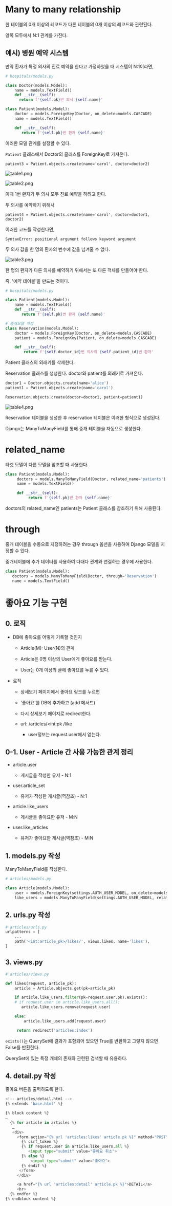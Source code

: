# Many to many relationship

한 테이블의 0개 이상의 레코드가 다른 테이블의 0개 이상의 레코드와 관련된다. 

양쪽 모두에서 N:1 관계를 가진다. 

## 예시) 병원 예약 시스템

만약 환자가 특정 의사의 진료 예약을 한다고 가정하였을 때 시스템이 N:1이라면,

```python
# hospitals/models.py

class Doctor(models.Model):    
    name = models.TextField()
    def __str__(self):
      return f'{self.pk}번 의사 {self.name}'

class Patient(models.Model):
    doctor = models.ForeignKey(Doctor, on_delete=models.CASCADE)
    name = models.TextField()

    def __str__(self):
       return f'{self.pk}번 환자 {self.name}'
```

이러한 모델 관계를 설정할 수 있다.  

`Patient` 클래스에서 Doctor의 클래스를 ForeignKey로 가져온다. 

`patient3 = Patient.objects.create(name='carol', doctor=doctor2)`

![table1.png](./Django.assets/table1.png)

![table2.png](./Django.assets/table2.png)

이때 1번 환자가 두 의사 모두 진료 예약을 하려고 한다.

두 의사를 예약하기 위해서

`patient4 = Patient.objects.create(name='carol', doctor=doctor1, doctor2)`

이러한 코드를 작성한다면, 

`SyntaxError: positional argument follows keyword argument`

두 의사 값을 한 명의 환자의 변수에 값을 넘겨줄 수 없다. 

![table3.png](./Django.assets/table3.png)

한 명의 환자가 다른 의사를 예약하기 위해서는 또 다른 객체를 만들어야 한다. 

즉, '예약 테이블'을 만드는 것이다. 

```python
# hospitals/models.py

class Patient(models.Model):
    name = models.TextField()
    def __str__(self):
       return f'{self.pk}번 환자 {self.name}'

# 중개모델 작성
class Reservation(models.Model):
    doctor = models.ForeignKey(Doctor, on_delete=models.CASCADE)
    patient = models.ForeignKey(Patient, on_delete=models.CASCADE)

    def __str__(self):
        return f'{self.doctor_id}번 의사의 {self.patient_id}번 환자'
```

Patient 클래스의 외래키를 삭제한다. 

Reservation 클래스를 생성한다.  doctor와 patient를 외래키로 가져온다. 

```python
doctor1 = Doctor.objects.create(name='alice')
patient1 = Patient.objects.create(name='carol')  

Reservation.objects.create(doctor=doctor1, patient=patient1)
```

![table4.png](./Django.assets/table4.png)

Reservation 테이블을 생성한 후 reservation 테이블은 이러한 형식으로 생성된다. 

Django는 ManyToManyField를 통해 중개 테이블을 자동으로 생성한다. 

# related_name

타겟 모델이 다른 모델을 참조할 때 사용한다. 

```python
class Patient(models.Model):
     doctors = models.ManyToManyField(Doctor, related_name='patients')
     name = models.TextField()

     def __str__(self):
          return f'{self.pk}번 환자 {self.name}'
```

doctors의 related_name인 patients는 Patient 클래스를 참조하기 위해 사용된다. 

# through

중개 테이블을 수동으로 지정하려는 경우 through 옵션을 사용하여 Django 모델을 지정할 수 있다. 

중개테이블에 추가 데이터를 사용하여 다대다 관계와 연결하는 경우에 사용한다. 

```python
class Patient(models.Model):
   doctors = models.ManyToManyField(Doctor, through='Reservation')
   name = models.TextField()
```

# 좋아요 기능 구현

## 0. 로직

* DB에 좋아요를 어떻게 기록할 것인지
  
  * Article(M): User(N)의 관계
  
  * Article은 0명 이상의 User에게 좋아요를 받는다.
  
  * User는 0개 이상의 글에 좋아요를 누를 수 있다.

* 로직
  
  * 상세보기 페이지에서 좋아요 링크를 누르면
  
  * '좋아요'를 DB에 추가하고 (add 메서드)
  
  * 다시 상세보기 페이지로 redirect한다.
  
  * url: /articles/<int:pk /like
    
    * user정보는 request.user에서 얻는다.

## 0-1. User - Article 간 사용 가능한 관계 정리

* article.user
  
  * 게시글을 작성한 유저 - N:1

* user.article_set
  
  * 유저가 작성한 게시글(역참조) - N:1

* article.like_users
  
  * 게시글을 좋아요한 유저 - M:N

* user.like_articles
  
  * 유저가 좋아요한 게시글(역참조) - M:N

## 1. models.py 작성

ManyToManyField를 작성한다. 

```python
# articles/models.py

class Article(models.Model):
    user = models.ForeignKey(settings.AUTH_USER_MODEL, on_delete=models.CASCADE)
    like_users = models.ManyToManyField(settings.AUTH_USER_MODEL, related_name='like_articles')
```

## 2. urls.py 작성

```python
# articles/urls.py
urlpatterns = [
    ...
    path('<int:article_pk>/likes/', views.likes, name='likes'),
]
```

## 3. views.py

```python
# articles/views.py

def likes(request, article_pk):
    article = Article.objects.get(pk=article_pk)

    if article.like_users.filter(pk=request.user.pk).exists():
    # if request.user in article.like_users.all():
       article.like_users.remove(request.user)

    else:
        article.like_users.add(request.user)

     return redirect('articles:index')
```

`exists()`는 QuerySet에 결과가 포함되어 있으면 True를 반환하고 그렇지 않으면 False를 반환한다. 

QuerySet에 있는 특정 개체의 존재와 관련된 검색할 때 유용하다. 

## 4. detail.py 작성

좋아요 버튼을 출력하도록 한다. 

```python
<!-- articles/detail.html -->
{% extends 'base.html' %}

{% block content %}
…
  {% for article in articles %}
   …
   <div>
     <form action="{% url 'articles:likes' article.pk %}" method="POST">
       {% csrf_token %}
       {% if request.user in article.like_users.all %}
          <input type="submit" value="좋아요 취소">
       {% else %}
           <input type="submit" value="좋아요">
       {% endif %}
      </form>
     </div>

     <a href="{% url 'articles:detail' article.pk %}">DETAIL</a>
     <hr>
  {% endfor %}
{% endblock content %}
```
